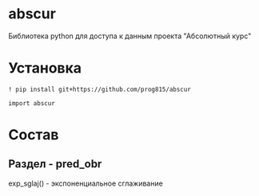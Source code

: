 # abscur
Библиотека python для доступа к данным проекта "Абсолютный курс"

# Установка
```
! pip install git+https://github.com/prog815/abscur

import abscur
```

# Состав

## Раздел - pred_obr

exp_sglaj() - экспоненциальное сглаживание
